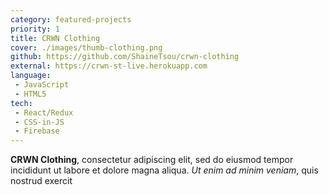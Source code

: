 ```yaml
---
category: featured-projects
priority: 1
title: CRWN Clothing
cover: ./images/thumb-clothing.png
github: https://github.com/ShaineTsou/crwn-clothing
external: https://crwn-st-live.herokuapp.com
language: 
 - JavaScript
 - HTML5
tech:
 - React/Redux
 - CSS-in-JS
 - Firebase
---
```


**CRWN Clothing**, consectetur adipiscing elit, sed do eiusmod tempor incididunt ut labore et dolore magna aliqua. *Ut enim ad minim veniam*, quis nostrud exercit